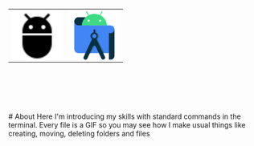 
<table align="center">
<tr>
 <td><img align="middle" alt="Ubuntu" title="Ubuntu" width="100px" src="./Sourses/adb.svg"/></td>
 <td><img align="middle" alt="Jira" title="Jira" width="100px" src="./Sourses/androidstudio-original.svg"/></td>
</tr>
</table>

<br/>
<br/>
<br/>
<br/>
<br/>
# About 
Here I'm introducing my skills with standard commands in the terminal. Every file is a GIF so you may see how I make usual things like creating, moving, deleting folders and files
